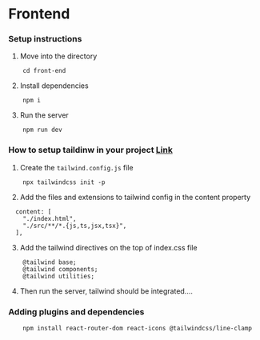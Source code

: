 # Frontend

### Setup instructions

1. Move into the directory

```
    cd front-end
```

2. Install dependencies

```
    npm i
```

3. Run the server
```
    npm run dev
```


### How to setup taildinw in your project [Link](https://tailwindcss.com/docs/guides/vite)

1. Create the `tailwind.config.js` file
```
    npx tailwindcss init -p
```

2. Add the files and extensions to tailwind config in the content property
```
  content: [
    "./index.html",
    "./src/**/*.{js,ts,jsx,tsx}",
  ],
```

3. Add the tailwind directives on the top of index.css file
```
    @tailwind base;
    @tailwind components;
    @tailwind utilities;
```

4. Then run the server, tailwind should be integrated....


### Adding plugins and dependencies

```
    npm install react-router-dom react-icons @tailwindcss/line-clamp
```
